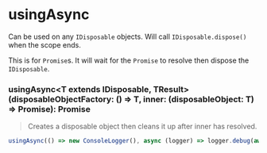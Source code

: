 # usingAsync

Can be used on any `IDisposable` objects. Will call `IDisposable.dispose()` when the scope ends.

This is for `Promise`s. It will wait for the `Promise` to resolve then dispose the `IDisposable`.

### usingAsync<T extends IDisposable, TResult>(disposableObjectFactory: () => T, inner: (disposableObject: T) => Promise<TResult>): Promise<TResult>

> Creates a disposable object then cleans it up after inner has resolved. 

```js
usingAsync(() => new ConsoleLogger(), async (logger) => logger.debug(await (await fetch("https://example.com/_api/items")).json()));
```
